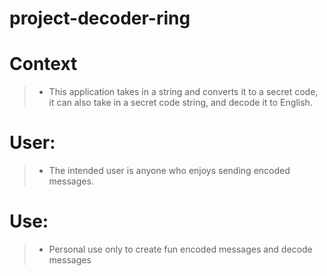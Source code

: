 # project-decoder-ring

# Context

> * This application takes in a string and converts it to a secret code, it can also take in a secret code string, and decode it to English.

# User: 

> * The intended user is anyone who enjoys sending encoded messages. 

# Use: 

> * Personal use only to create fun encoded messages and decode messages 
